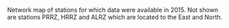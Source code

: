 Network map of stations for which data were available in 2015. Not shown are stations PRRZ, HRRZ and ALRZ which are located to the East and North.